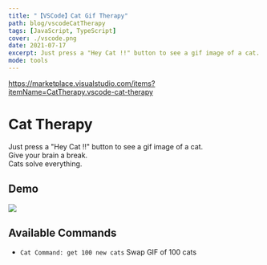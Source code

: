```yaml
---
title: "【VSCode】Cat Gif Therapy"
path: blog/vscodeCatTherapy
tags: [JavaScript, TypeScript]
cover: ./vscode.png
date: 2021-07-17
excerpt: Just press a "Hey Cat !!" button to see a gif image of a cat.
mode: tools
---
```


https://marketplace.visualstudio.com/items?itemName=CatTherapy.vscode-cat-therapy

# Cat Therapy

Just press a "Hey Cat !!" button to see a gif image of a cat.<br>
Give your brain a break.<br>
Cats solve everything.

## Demo

![](/vscodeCatTherapy.gif)

## Available Commands

* `Cat Command: get 100 new cats` Swap GIF of 100 cats